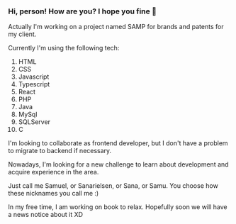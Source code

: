 ### Hi, person! How are you? I hope you fine 👋

Actually I'm working on a project named SAMP for brands and patents for my client.

Currently I'm using the following tech:

1. HTML
2. CSS
3. Javascript
4. Typescript
5. React
6. PHP
7. Java
8. MySql
9. SQLServer
10. C

I'm looking to collaborate as frontend developer, but I don't have a problem to migrate to backend if necessary.

Nowadays, I'm looking for a new challenge to learn about development and acquire experience in the area.

Just call me Samuel, or Sanarielsen, or Sana, or Samu. You choose how these nicknames you call me :)

In my free time, I am working on book to relax. Hopefully soon we will have a news notice about it XD
